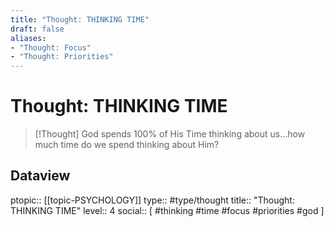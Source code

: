 ```yaml
---
title: "Thought: THINKING TIME"
draft: false
aliases:
- "Thought: Focus"
- "Thought: Priorities"
---
```

# Thought: THINKING TIME
> [!Thought]
> God spends 100% of His Time thinking about us...how much time do we spend thinking about Him?
> 
## Dataview
ptopic:: [[topic-PSYCHOLOGY]]
type:: #type/thought
title:: "Thought: THINKING TIME"
level:: 4
social:: [ #thinking #time #focus #priorities #god ]
